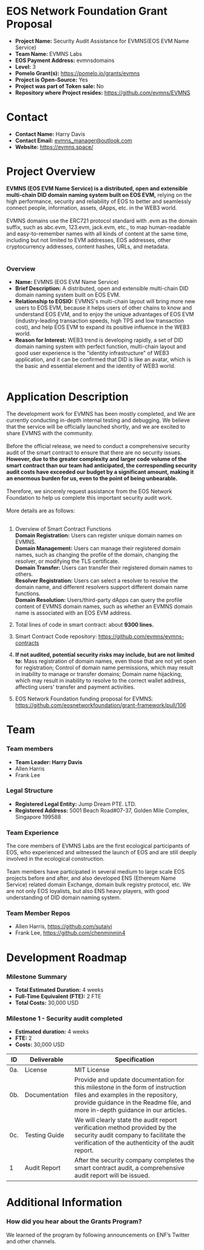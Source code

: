 
# EOS Network Foundation Grant Proposal
-   **Project Name:** Security Audit Assistance for EVMNS(EOS EVM Name Service)
-   **Team Name:** EVMNS Labs
-   **EOS Payment Address:** evmnsdomains
-   **Level:** 3
-   **Pomelo Grant(s):** https://pomelo.io/grants/evmns
-   **Project is Open-Source:** Yes
-   **Project was part of Token sale:** No
-   **Repository where Project resides:** https://github.com/evmns/EVMNS

# Contact
- **Contact Name:** Harry Davis
- **Contact Email:** evmns_manager@outlook.com
- **Website:** https://evmns.space/

# Project Overview
**EVMNS (EOS EVM Name Service) is a distributed, open and extensible multi-chain DID domain naming system built on EOS EVM,** relying on the high performance, security and reliability of EOS to better and seamlessly connect people, information, assets, dApps, etc. in the WEB3 world.<br/><br/>
EVMNS domains use the ERC721 protocol standard with .evm as the domain suffix, such as abc.evm, 123.evm, jack.evm, etc., to map human-readable and easy-to-remember names with all kinds of content at the same time, including but not limited to EVM addresses, EOS addresses, other cryptocurrency addresses, content hashes, URLs, and metadata.<br/><br/>
### Overview
- **Name:** EVMNS (EOS EVM Name Service)<br/>
- **Brief Description:** A distributed, open and extensible multi-chain DID domain naming system built on EOS EVM.<br/>
- **Relationship to EOSIO:** EVMNS's multi-chain layout will bring more new users to EOS EVM, because it helps users of other chains to know and understand EOS EVM, and to enjoy the unique advantages of EOS EVM (industry-leading transaction speeds, high TPS and low transaction cost), and help EOS EVM to expand its positive influence in the WEB3 world.<br/>
- **Reason for Interest:** WEB3 trend is developing rapidly, a set of DID domain naming system with perfect function, multi-chain layout and good user experience is the "identity infrastructure" of WEB3 application, and it can be confirmed that DID is like an avatar, which is the basic and essential element and the identity of WEB3 world.<br/><br/>

# Application Description
The development work for EVMNS has been mostly completed, and We are currently conducting in-depth internal testing and debugging. We believe that the service will be officially launched shortly, and we are excited to share EVMNS with the community.<br/><br/>
Before the official release, we need to conduct a comprehensive security audit of the smart contract to ensure that there are no security issues. **However, due to the greater complexity and larger code volume of the smart contract than our team had anticipated, the corresponding security audit costs have exceeded our budget by a significant amount, making it an enormous burden for us, even to the point of being unbearable.**<br/><br/>
Therefore, we sincerely request assistance from the EOS Network Foundation to help us complete this important security audit work.<br/><br/>
More details are as follows:<br/><br/>
1. Overview of Smart Contract Functions<br/>
**Domain Registration:** Users can register unique domain names on EVMNS.<br/>
**Domain Management:** Users can manage their registered domain names, such as changing the profile of the domain, changing the resolver, or modifying the TLS certificate.<br/>
**Domain Transfer:** Users can transfer their registered domain names to others.<br/>
**Resolver Registration:** Users can select a resolver to resolve the domain name, and different resolvers support different domain name functions.<br/>
**Domain Resolution:** Users/third-party dApps can query the profile content of EVMNS domain names, such as whether an EVMNS domain name is associated with an EOS EVM address.<br/>

2. Total lines of code in smart contract: about **9300 lines.**<br/>

3. Smart Contract Code repository: https://github.com/evmns/evmns-contracts<br/>

4. **If not audited, potential security risks may include, but are not limited to:** Mass registration of domain names, even those that are not yet open for registration; Control of domain name permissions, which may result in inability to manage or transfer domains; Domain name hijacking, which may result in inability to resolve to the correct wallet address, affecting users' transfer and payment activities.<br/>

5. EOS Network Foundation funding proposal for EVMNS: https://github.com/eosnetworkfoundation/grant-framework/pull/106<br/>
   
# Team
### Team members
- **Team Leader: Harry Davis**<br/>
- Allen Harris<br/>
- Frank Lee <br/>
### Legal Structure
- **Registered Legal Entity:** Jump Dream PTE. LTD.<br/>
- **Registered Address:** 5001 Beach Road#07-37, Golden Mile Complex, Singapore 199588<br/>
### Team Experience
The core members of EVMNS Labs are the first ecological participants of EOS, who experienced and witnessed the launch of EOS and are still deeply involved in the ecological construction.<br/><br/>
Team members have participated in several medium to large scale EOS projects before and after, and also developed ENS (Ethereum Name Service) related domain Exchange, domain bulk registry protocol, etc. We are not only EOS loyalists, but also ENS heavy players, with good understanding of DID domain naming system.<br/>
### Team Member Repos
- Allen Harris, https://github.com/sutaiyi
- Frank Lee, https://github.com/chenminmin4

# Development Roadmap
### Milestone Summary
- **Total Estimated Duration:** 4 weeks
- **Full-Time Equivalent (FTE):** 2 FTE
- **Total Costs:** 30,000 USD

### Milestone 1 - Security audit completed
- **Estimated duration:** 4 weeks
- **FTE:** 2
- **Costs:** 30,000 USD

| ID  | Deliverable  |Specification|
| ------------ | ------------ | ------------ |
| 0a.   |License   | MIT License  |
| 0b.  | Documentation  | Provide and update documentation for this milestone in the form of instruction files and examples in the repository, provide guidance in the Readme file, and more in-depth guidance in our articles.  |
| 0c.  | Testing Guide  | We will clearly state the audit report verification method provided by the security audit company to facilitate the verification of the authenticity of the audit report.  |
| 1  | Audit Report  | After the security company completes the smart contract audit, a comprehensive audit report will be issued.  |<br/><br/>

# Additional Information
### How did you hear about the Grants Program? 
We learned of the program by following announcements on ENF’s Twitter and other channels.<br/>
